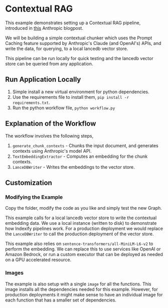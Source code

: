 # Contextual RAG

This example demonstrates setting up a Contextual RAG pipeline, introduced in [this](https://www.anthropic.com/news/contextual-retrieval) Anthropic blogpost.

We will be building a simple contextual chunker which uses the Prompt Caching feature supported by Anthropic's Claude
(and OpenAI's) APIs, and write the data, for querying, to a local lancedb vector store.

This pipeline can be run locally for quick testing and the lancedb vector store can be queried from any application.

## Run Application Locally

1. Simple install a new virtual environment for python dependencies.
2. Use the requirements file to install them, `pip install -r requirements.txt`.
3. Run the python workflow file, `python workflow.py`

## Explanation of the Workflow
The workflow involves the following steps,
1. `generate_chunk_contexts` - Chunks the input document, and generates contexts using Anthropic's model API.
2. `TextEmbeddingExtractor` - Computes an embedding for the chunk contexts.
3. `LanceDBWriter` - Writes the embeddings to the vector store. 

## Customization

### Modifying the Example

Copy the folder, modify the code as you like and simply test the new Graph.

This example calls for a local lancedb vector store to write the contextual embedding data. We use a local instance (written to disk) to
demonstrate how Indexify pipelines work. For a production deployment we would replace the `LanceDBWriter` to call the production
deployment of the vector store.

This example also relies on `sentence-transformers/all-MiniLM-L6-v2` to perform the embedding. We can replace this to use services like
OpenAI or Amazon Bedrock, or run a custom executor that can be deployed as needed on a GPU accelerated resource.

### Images

The example is also setup with a single `image` for all the functions. This image installs all the dependencies needed 
for this example. However, for production deployments it might make sense to have an individual image for each function
that has a smaller set of dependencies.